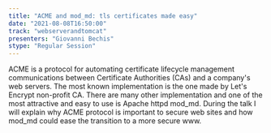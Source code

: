 ```yaml
---
title: "ACME and mod_md: tls certificates made easy"
date: "2021-08-08T16:50:00" 
track: "webserverandtomcat"
presenters: "Giovanni Bechis"
stype: "Regular Session"
---
```

ACME is a protocol for automating certificate lifecycle management communications between Certificate Authorities (CAs) and a company's web servers.
 The most known implementation is the one made by Let's Encrypt non-profit CA.
 There are many other implementation and one of the most attractive and easy to use is Apache httpd mod_md.
 During the talk I will explain why ACME protocol is important to secure web sites and how mod_md could ease the transition to a more secure www.